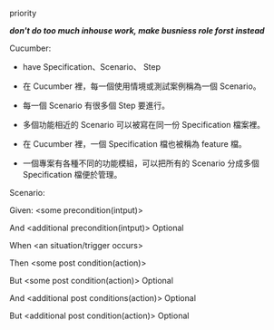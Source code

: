 priority

***don't do too much inhouse work, make busniess role forst instead***

Cucumber:

* have  Specification、Scenario、 Step

* 在 Cucumber 裡，每一個使用情境或測試案例稱為一個 Scenario。

* 每一個 Scenario 有很多個 Step 要進行。

* 多個功能相近的 Scenario 可以被寫在同一份 Specification 檔案裡。

* 在 Cucumber 裡，一個 Specification 檔也被稱為 feature 檔。

* 一個專案有各種不同的功能模組，可以把所有的 Scenario 分成多個 Specification 檔便於管理。
   



Scenario:

Given: <some precondition(intput)>

And <additional precondition(intput)> Optional

When <an situation/trigger occurs>

Then <some post condition(action)>

But <some post condition(action)> Optional

And <additional post conditions(action)> Optional

But <additional post condition(action)> Optional



